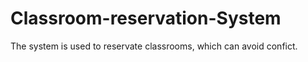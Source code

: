# Classroom-reservation-System
The system is used to reservate classrooms, which can avoid  confict.
